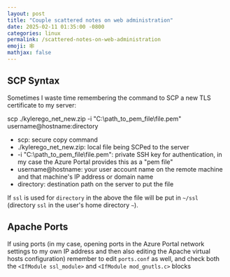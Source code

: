 ```yaml
---
layout: post
title: "Couple scattered notes on web administration"
date: 2025-02-11 01:35:00 -0800
categories: linux
permalink: /scattered-notes-on-web-administration
emoji: 🕸️
mathjax: false
---
```


## SCP Syntax

Sometimes I waste time remembering the command to SCP a new TLS certificate to my server:

scp ./kylerego_net_new.zip -i "C:\path_to_pem_file\file.pem" username@hostname:directory

- scp: secure copy command
- ./kylerego_net_new.zip: local file being SCPed to the server
- -i "C:\path_to_pem_file\file.pem": private SSH key for authentication, in my case the Azure Portal provides this as a "pem file"
- username@hostname: your user account name on the remote machine and that machine's IP address or domain name
- directory: destination path on the server to put the file

If `ssl` is used for `directory` in the above the file will be put in `~/ssl` (directory `ssl` in the user's home directory `~`).

## Apache Ports

If using ports (in my case, opening ports in the Azure Portal network settings to my own IP address and then also editing the Apache virtual hosts configuration) remember to edit `ports.conf` as well, and check both the `<IfModule ssl_module>` and `<IfModule mod_gnutls.c>` blocks

